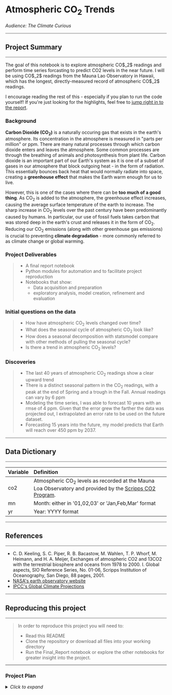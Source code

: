 # Atmospheric CO<sub>2</sub> Trends
*Audience: The Climate Curious*


<hr style="background-color:silver;height:3px;" />

## Project Summary
<hr style="background-color:silver;height:3px;" />
The goal of this notebook is to explore atmospheric CO$_2$ readings and perform time series forcasting to predict CO2 levels in the near future. I will be using CO$_2$ readings from the Mauna Lao Observatory in Hawaii, which has the longest, directly-measured record of atmospheric CO$_2$ readings.

I encourage reading the rest of this - especially if you plan to run the code yourself!  If you're just looking for the highlights, feel free to [jump right in to the report](https://github.com/Cayt-Schlichting/Climate-Data-Analysis/blob/main/CO2_Basics/Final_Report.ipynb).


### Background

**Carbon Dioxide (CO$_2$)** is a naturally occuring gas that exists in the earth's atmosphere.  Its concentration in the atmosphere is measured in "parts per million" or ppm.  There are many natural processes through which carbon dioxide enters and leaves the atmosphere.  Some common processes are through the breathing of animals and photosynthesis from plant life.  Carbon dioxide is an important part of our Earth's system as it is one of a subset of gases in our atmosphere that block outgoing heat - in the form of radiation.  This essentially bounces back heat that would normally radiate into space, creating a **greenhouse effect** that makes the Earth warm enough for us to live.

However, this is one of the cases where there can be **too much of a good thing**. As CO$_2$ is added to the atmosphere, the greenhouse effect increases, causing the average surface temperature of the earth to increase.  The sharp increase in CO$_2$ levels over the past century have been predominantly caused by humans.  In particular, our use of fossil fuels takes carbon that was stored deep in the earth's crust and releases it in the form of CO$_2$.   Reducing our CO$_2$ emissions (along with other greenhouse gas emissions) is crucial to preventing **climate degradation** - more commonly referred to as climate change or global warming.  


### Project Deliverables
> - A final report notebook
> - Python modules for automation and to facilitate project reproduction
> - Notebooks that show:
>   - Data acquisition and preparation 
>   - exploratory analysis, model creation, refinement and evaluation

### Initial questions on the data

>  - How have atmospheric CO$_2$ levels changed over time?
>  - What does the seasonal cycle of atmospheric CO$_2$ look like?
>  - How does a seasonal decomposition with statsmodel compare with other methods of pulling the seasonal cycle?
>  - Is there a trend in atmospheric CO$_2$ levels?

### Discoveries
> - The last 40 years of atmospheric CO$_2$ readings show a clear upward trend
> - There is a distinct seasonal pattern in the CO$_2$ readings, with a peak at the end of Spring and a trough in the Fall.  Annual readings can vary by 6 ppm
> - Modeling the time series, I was able to forecast 10 years with an rmse of 4 ppm.  Given that the error grew the farther the data was projected out, I extrapolated an error rate to be used on the future dataset.
> - Forecasting 15 years into the future, my model predicts that Earth will reach over 450 ppm by 2037.

<hr style="background-color:silver;height:3px;" />

## Data Dictionary
<hr style="background-color:silver;height:3px;" />

|Variable|Definition|
|:-------|:----------|
| co2 | Atmospheric CO$_2$ levels as recorded at the Mauna Loa Observatory and provided by the [Scripps CO2 Program](https://scrippsco2.ucsd.edu/data/atmospheric_co2/mlo.html).|
|mn|Month: either in '01,02,03' or 'Jan,Feb,Mar' format|
|yr|Year: YYYY format|

<hr style="background-color:silver;height:3px;" />

## References
<hr style="background-color:silver;height:3px;" />

- C. D. Keeling, S. C. Piper, R. B. Bacastow, M. Wahlen, T. P. Whorf, M. Heimann, and H. A. Meijer, Exchanges of atmospheric CO2 and 13CO2 with the terrestrial biosphere and oceans from 1978 to 2000. I. Global aspects, SIO Reference Series, No. 01-06, Scripps Institution of Oceanography, San Diego, 88 pages, 2001.
- [NASA's earth observatory website](https://earthobservatory.nasa.gov/world-of-change/global-temperatures)
- [IPCC's Global Climate Projections](https://www.ipcc.ch/site/assets/uploads/2018/02/ar4-wg1-chapter10-1.pdf)

<hr style="background-color:silver;height:3px;" />

## Reproducing this project
<hr style="background-color:silver;height:3px;" />

> In order to reproduce this project you will need to:
> - Read this README
> - Clone the repository or download all files into your working directory
> - Run the Final_Report notebook or explore the other notebooks for greater insight into the project.


---

### Project Plan 

<details>
  <summary><i>Click to expand</i></summary>
  <ul>
    <li><b>Acquire</b> data from the Scripps CO<sub>_2</sub> Program.</li>
    <li>Clean and <b>prepare</b>data for the exploration. </li>
    <li>Create utils.py to store functions I created to automate the cleaning and preparation process.</li>
    <li>Split train and test subsets for exploration and modeling.</li>
    <li><b>Explore</b> the data through visualizations; Document findings and takeaways.</li>
    <li>Perform <b>modeling</b>:
    <ul>
        <li>Identify model evaluation criteria</li>
        <li>Create at least three different models.</li>
        <li>Evaluate models on test subset.</li>
        <li>Forecast future values for atmospheric CO<sub>2</sub></li>
    </ul>
    </li>
    <li>Create <b>Final Report</b> notebook with a curtailed version of the above steps.</li>
    <li>Create and review README. </li>
    
  </ul>
</details